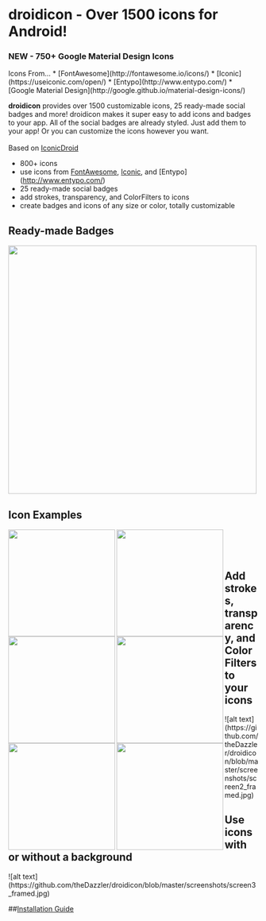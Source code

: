 droidicon - Over 1500 icons for Android!
=========
<h3>NEW - 750+ Google Material Design Icons</h3>
Icons From...
* [FontAwesome](http://fontawesome.io/icons/)
* [Iconic](https://useiconic.com/open/)
* [Entypo](http://www.entypo.com/) 
* [Google Material Design](http://google.github.io/material-design-icons/) 

<strong>droidicon</strong> provides over 1500 customizable icons, 25 ready-made social badges and more! droidicon makes it super easy to add icons and badges to your app. All of the social badges are already styled. Just add them to your app! Or you can customize the icons however you want.
<br>
<br>
Based on [IconicDroid](https://github.com/atermenji/IconicDroid)

* 800+ icons
* use icons from [FontAwesome](http://fontawesome.io/), [Iconic](https://useiconic.com/open/), and [Entypo] (http://www.entypo.com/)
* 25 ready-made social badges
* add strokes, transparency, and ColorFilters to icons
* create badges and icons of any size or color, totally customizable

<h2>Ready-made Badges</h2>
<img src="https://github.com/theDazzler/droidicon/blob/master/screenshots/screen1_framed.jpg" width="500" align="center" >



<h2>Icon Examples</h2>
<img src="https://github.com/theDazzler/droidicon/blob/master/screenshots/screen4_framed.jpg" align="left" width="215" >
<img src="https://github.com/theDazzler/droidicon/blob/master/screenshots/screen5_framed.jpg" align="left" width="215" >
<img src="https://github.com/theDazzler/droidicon/blob/master/screenshots/screen6_framed.jpg" align="left" width="215" >
<img src="https://github.com/theDazzler/droidicon/blob/master/screenshots/screen7_framed.jpg" align="left" width="215" >
<img src="https://github.com/theDazzler/droidicon/blob/master/screenshots/icons_plain1.jpg" align="left" width="215" >
<img src="https://github.com/theDazzler/droidicon/blob/master/screenshots/icons_plain2.jpg" align="left" width="215" >





<br>
<br>
<br>
<h2>Add strokes, transparency, and ColorFilters to your icons</h2>
![alt text](https://github.com/theDazzler/droidicon/blob/master/screenshots/screen2_framed.jpg)
<h2>Use icons with or without a background</h2>
![alt text](https://github.com/theDazzler/droidicon/blob/master/screenshots/screen3_framed.jpg)

##[Installation Guide](https://github.com/theDazzler/droidicon/wiki/How-to-Use)
